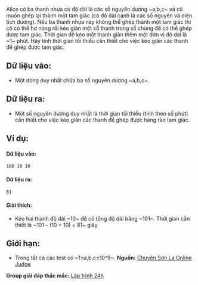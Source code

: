 Alice có ba thanh nhựa có độ dài là các số nguyên dương ~a,b,c~ và cô muốn ghép lại thành một tam giác (có độ dài cạnh là các số nguyên và diện tích dương). Nếu ba thanh nhựa này không thể ghép thành một tam giác thì cô có thể hơ nóng rồi kéo giãn một số thanh trong số chúng để có thể ghép được tam giác. Thời gian để kéo một thanh giãn thêm một đơn vị độ dài là ~1~ phút. Hãy tính thời gian tối thiểu cần thiết cho việc kéo giãn các thanh để ghép được tam giác.

## Dữ liệu vào:
- Một dòng duy nhất chứa ba số nguyên dương ~a,b,c~.

## Dữ liệu ra:
- Một số nguyên dương duy nhất là thời gian tối thiểu (tính theo số phút) cần thiết cho việc kéo giãn các thanh để ghép được hàng rào tam giác.

## Ví dụ:
#### Dữ liệu vào:
```
100 10 10
```

#### Dữ liệu ra:
```
81
```
#### Giải thích:
- Kéo hai thanh độ dài ~10~ để có tổng độ dài bằng ~101~. Thời gian cần thiết là ~101 – (10 + 10) = 81~ giây.

## Giới hạn:
- Trong tất cả các test có ~1≤a,b,c≤10^9~.
**Nguồn:** [Chuyên Sơn La Online Judge](http://csloj.ddns.net/)

**Group giải đáp thắc mắc:** [Lập trình 24h](https://www.facebook.com/groups/1386904321519984)